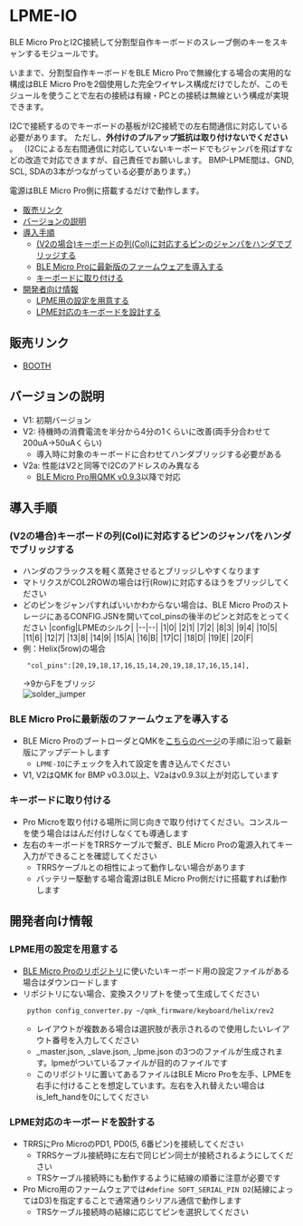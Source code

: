# LPME-IO
BLE Micro ProとI2C接続して分割型自作キーボードのスレーブ側のキーをスキャンするモジュールです。

いままで、分割型自作キーボードをBLE Micro Proで無線化する場合の実用的な構成はBLE Micro Proを2個使用した完全ワイヤレス構成だけでしたが、このモジュールを使うことで左右の接続は有線・PCとの接続は無線という構成が実現できます。

I2Cで接続するのでキーボードの基板がI2C接続での左右間通信に対応している必要があります。
ただし、**外付けのプルアップ抵抗は取り付けないでください**  。
（I2Cによる左右間通信に対応していないキーボードでもジャンパを飛ばすなどの改造で対応できますが、自己責任でお願いします。
BMP-LPME間は、GND, SCL, SDAの3本がつながっている必要があります。）


電源はBLE Micro Pro側に搭載するだけで動作します。

- [販売リンク](#販売リンク)
- [バージョンの説明](#バージョンの説明)
- [導入手順](#導入手順)
  - [(V2の場合)キーボードの列(Col)に対応するピンのジャンパをハンダでブリッジする](#v2の場合キーボードの列colに対応するピンのジャンパをハンダでブリッジする)
  - [BLE Micro Proに最新版のファームウェアを導入する](#ble-micro-proに最新版のファームウェアを導入する)
  - [キーボードに取り付ける](#キーボードに取り付ける)
- [開発者向け情報](#開発者向け情報)
  - [LPME用の設定を用意する](#lpme用の設定を用意する)
  - [LPME対応のキーボードを設計する](#lpme対応のキーボードを設計する)

## 販売リンク
- [BOOTH](https://nogikes.booth.pm/items/1656264)

## バージョンの説明
- V1: 初期バージョン
- V2: 待機時の消費電流を半分から4分の1くらいに改善(両手分合わせて200uA→50uAくらい)
  - 導入時に対象のキーボードに合わせてハンダブリッジする必要がある
- V2a: 性能はV2と同等でI2Cのアドレスのみ異なる
  - [BLE Micro Pro用QMK v0.9.3](https://github.com/sekigon-gonnoc/qmk_firmware/releases/tag/bmp-0.9.3)以降で対応

## 導入手順
### (V2の場合)キーボードの列(Col)に対応するピンのジャンパをハンダでブリッジする
  - ハンダのフラックスを軽く蒸発させるとブリッジしやすくなります
  - マトリクスがCOL2ROWの場合は行(Row)に対応するほうをブリッジしてください
  - どのピンをジャンパすればいいかわからない場合は、BLE Micro ProのストレージにあるCONFIG.JSNを開いてcol_pinsの後半のピンと対応をとってください
    |config|LPMEのシルク|
    |--|--|
    |1|0|
    |2|1|
    |7|2|
    |8|3|
    |9|4|
    |10|5|
    |11|6|
    |12|7|
    |13|8|
    |14|9|
    |15|A|
    |16|B|
    |17|C|
    |18|D|
    |19|E|
    |20|F|
  - 例：Helix(5row)の場合
       ```
        "col_pins":[20,19,18,17,16,15,14,20,19,18,17,16,15,14],
       ```  
       →9からFをブリッジ  
  ![solder_jumper](https://user-images.githubusercontent.com/43873124/97097560-fa0ccf80-16b4-11eb-996f-f2cc81ac0c04.jpg)

  
 
### BLE Micro Proに最新版のファームウェアを導入する
 - BLE Micro ProのブートローダとQMKを[こちらのページ](https://github.com/sekigon-gonnoc/BLE-Micro-Pro/blob/master/AboutDefaultFirmware/doc/getting_start.md)の手順に沿って最新版にアップデートします
   - `LPME-IO`にチェックを入れて設定を書き込んでください
 - V1, V2はQMK for BMP v0.3.0以上、V2aはv0.9.3以上が対応しています

### キーボードに取り付ける
 - Pro Microを取り付ける場所に同じ向きで取り付けてください。コンスルーを使う場合ははんだ付けしなくても導通します
 - 左右のキーボードをTRRSケーブルで繋ぎ、BLE Micro Proの電源入れてキー入力ができることを確認してください
   - TRRSケーブルとの相性によって動作しない場合があります
   - バッテリー駆動する場合電源はBLE Micro Pro側だけに搭載すれば動作します

## 開発者向け情報
### LPME用の設定を用意する
 - [BLE Micro Proのリポジトリ](https://github.com/sekigon-gonnoc/BLE-Micro-Pro/tree/master/AboutDefaultFirmware/keyboards)に使いたいキーボード用の設定ファイルがある場合はダウンロードします
 - リポジトリにない場合、変換スクリプトを使って生成してください
   ```
    python config_converter.py ~/qmk_firmware/keyboard/helix/rev2
   ```
    - レイアウトが複数ある場合は選択肢が表示されるので使用したいレイアウト番号を入力してください  
    - _master.json, _slave.json, _lpme.json の3つのファイルが生成されます。lpmeがついているファイルが目的のファイルです
    - このリポジトリに置いてあるファイルはBLE Micro Proを左手、LPMEを右手に付けることを想定しています。左右を入れ替えたい場合はis_left_handを0にしてください
 
### LPME対応のキーボードを設計する
  - TRRSにPro MicroのPD1, PD0(5, 6番ピン)を接続してください
    - TRRSケーブル接続時に左右で同じピン同士が接続されるようにしてください
    - TRSケーブル接続時にも動作するように結線の順番に注意が必要です
  - Pro Micro用のファームウェアでは`#define SOFT_SERIAL_PIN D2`(結線によってはD3)を指定することで通常通りシリアル通信で動作します
    - TRSケーブル接続時の結線に応じてピンを選択してください


